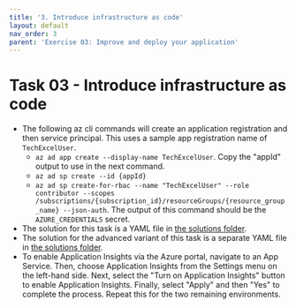 ```yaml
---
title: '3. Introduce infrastructure as code'
layout: default
nav_order: 3
parent: 'Exercise 03: Improve and deploy your application'
---
```


# Task 03 - Introduce infrastructure as code

- The following az cli commands will create an application registration and then service principal. This uses a sample app registration name of `TechExcelUser`.
  - `az ad app create --display-name TechExcelUser`. Copy the "appId" output to use in the next command.
  - `az ad sp create --id {appId}`
  - `az ad sp create-for-rbac --name "TechExcelUser" --role contributor --scopes /subscriptions/{subscription_id}/resourceGroups/{resource_group_name} --json-auth`. The output of this command should be the `AZURE_CREDENTIALS` secret.
- The solution for this task is a YAML file in [the solutions folder](../Solution/Exercise-03/Task-3/deploy.yml).
- The solution for the advanced variant of this task is a separate YAML file in [the solutions folder](../Solution/Exercise-03/Task-3/deploy-advanced.yml).
- To enable Application Insights via the Azure portal, navigate to an App Service. Then, choose Application Insights from the Settings menu on the left-hand side. Next, select the "Turn on Application Insights" button to enable Application Insights. Finally, select "Apply" and then "Yes" to complete the process. Repeat this for the two remaining environments.
